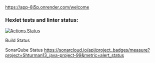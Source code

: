 https://app-8j5p.onrender.com/welcome

### Hexlet tests and linter status:
[![Actions Status](https://github.com/Shturman13/java-project-99/actions/workflows/hexlet-check.yml/badge.svg)](https://github.com/Shturman13/java-project-99/actions)

Build Status

SonarQube Status
https://sonarcloud.io/api/project_badges/measure?project=Shturman13_java-project-99&metric=alert_status
